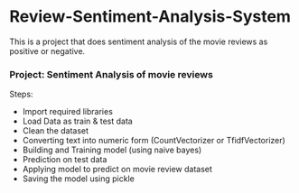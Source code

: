 # Review-Sentiment-Analysis-System
This is a project that does sentiment analysis of the movie reviews as positive or negative.

### Project: Sentiment Analysis of movie reviews  

Steps:  
* Import required libraries
* Load Data as train & test data
* Clean the dataset
* Converting text into numeric form (CountVectorizer or TfidfVectorizer)
* Building and Training model (using naive bayes)
* Prediction on test data
* Applying model to predict on movie review dataset
* Saving the model using pickle
